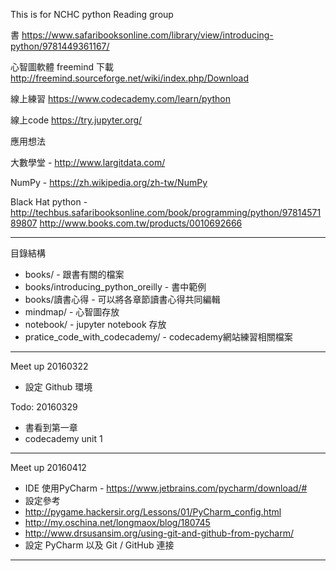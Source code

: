This is for NCHC python Reading group

書
https://www.safaribooksonline.com/library/view/introducing-python/9781449361167/

心智圖軟體 freemind 下載
http://freemind.sourceforge.net/wiki/index.php/Download

線上練習
https://www.codecademy.com/learn/python

線上code
https://try.jupyter.org/

應用想法

大數學堂 - http://www.largitdata.com/

NumPy    - https://zh.wikipedia.org/zh-tw/NumPy

Black Hat python - http://techbus.safaribooksonline.com/book/programming/python/9781457189807  http://www.books.com.tw/products/0010692666

-------------------------------------------------

目錄結構

* books/ - 跟書有關的檔案
* books/introducing_python_oreilly - 書中範例
* books/讀書心得 - 可以將各章節讀書心得共同編輯
* mindmap/ - 心智圖存放
* notebook/ - jupyter notebook 存放
* pratice_code_with_codecademy/ - codecademy網站練習相關檔案


-------------------------------------------------

Meet up 20160322

* 設定 Github 環境 


Todo: 20160329


* 書看到第一章
* codecademy unit 1

-------------------------------------------------

Meet up 20160412

* IDE 使用PyCharm - https://www.jetbrains.com/pycharm/download/#
 * 設定參考 
  * http://pygame.hackersir.org/Lessons/01/PyCharm_config.html
  * http://my.oschina.net/longmaox/blog/180745 
  * http://www.drsusansim.org/using-git-and-github-from-pycharm/
* 設定 PyCharm 以及 Git / GitHub 連接

-------------------------------------------------
